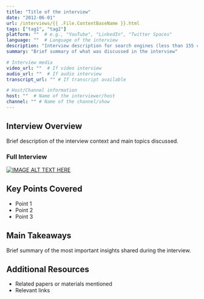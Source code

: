 ```yaml
---
title: "Title of the interview" 
date: "2012-06-01"
url: /interviews/{{ .File.ContentBaseName }}.html
tags: ["tag1", "tag2"]
platform: ""  # e.g., "YouTube", "LinkedIn", "Twitter Spaces"
language: ""  # Language of the interview
description: "Interview description for search engines (less than 155 characters)" 
summary: "Brief summary of what was discussed in the interview"

# Interview media
video_url: ""  # If video interview
audio_url: ""  # If audio interview
transcript_url: "" # If transcript available

# Host/Channel information
host: ""  # Name of the interviewer/host
channel: "" # Name of the channel/show
---
```


## Interview Overview

Brief description of the interview context and main topics discussed.

### Full Interview

[![IMAGE ALT TEXT HERE](https://img.youtube.com/vi/YOUTUBE_VIDEO_ID_HERE/0.jpg)](https://www.youtube.com/watch?v=YOUTUBE_VIDEO_ID_HERE)

## Key Points Covered

- Point 1
- Point 2
- Point 3

## Main Takeaways

Brief summary of the most important insights shared during the interview.

## Additional Resources

- Related papers or materials mentioned
- Relevant links